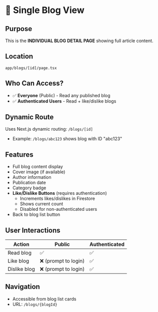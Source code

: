 # 📖 Single Blog View

## Purpose

This is the **INDIVIDUAL BLOG DETAIL PAGE** showing full article content.

## Location

`app/blogs/[id]/page.tsx`

## Who Can Access?

- ✅ **Everyone** (Public) - Read any published blog
- ✅ **Authenticated Users** - Read + like/dislike blogs

## Dynamic Route

Uses Next.js dynamic routing: `/blogs/[id]`

- Example: `/blogs/abc123` shows blog with ID "abc123"

## Features

- Full blog content display
- Cover image (if available)
- Author information
- Publication date
- Category badge
- **Like/Dislike Buttons** (requires authentication)
  - Increments likes/dislikes in Firestore
  - Shows current count
  - Disabled for non-authenticated users
- Back to blog list button

## User Interactions

| Action       | Public               | Authenticated |
| ------------ | -------------------- | ------------- |
| Read blog    | ✅                   | ✅            |
| Like blog    | ❌ (prompt to login) | ✅            |
| Dislike blog | ❌ (prompt to login) | ✅            |

## Navigation

- Accessible from blog list cards
- URL: `/blogs/{blogId}`
